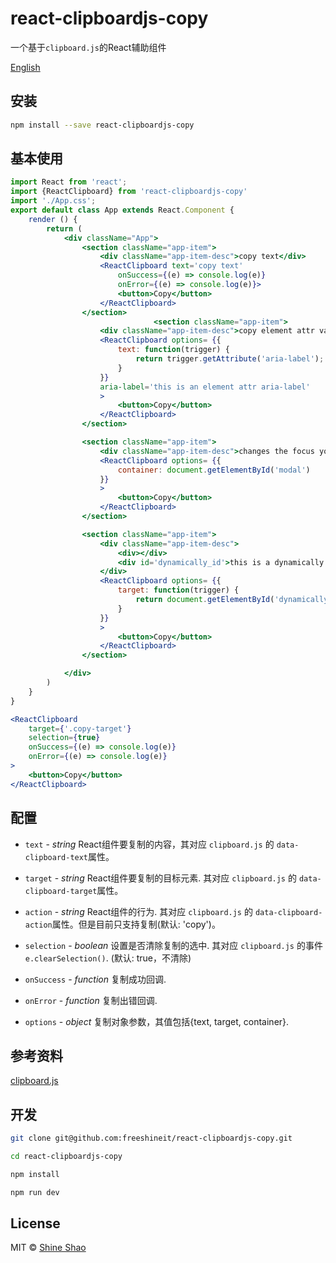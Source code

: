 # react-clipboardjs-copy

一个基于`clipboard.js`的React辅助组件

[English](./README.md)


## 安装

```sh
npm install --save react-clipboardjs-copy
```

## 基本使用

```jsx
import React from 'react';
import {ReactClipboard} from 'react-clipboardjs-copy'
import './App.css';
export default class App extends React.Component {
    render () {
        return (
            <div className="App">
                <section className="app-item">
                    <div className="app-item-desc">copy text</div>
                    <ReactClipboard text='copy text'
                        onSuccess={(e) => console.log(e)}
                        onError={(e) => console.log(e)}>
                        <button>Copy</button>
                    </ReactClipboard>
                </section>
                                <section className="app-item">
                    <div className="app-item-desc">copy element attr value: aria-label='this is an element attr aria-label'</div>
                    <ReactClipboard options= {{
                        text: function(trigger) {
                            return trigger.getAttribute('aria-label');
                        }
                    }}
                    aria-label='this is an element attr aria-label'
                    >
                        <button>Copy</button>
                    </ReactClipboard>
                </section>

                <section className="app-item">
                    <div className="app-item-desc">changes the focus you'll want to set the focused element as the container value</div>
                    <ReactClipboard options= {{
                        container: document.getElementById('modal')
                    }}
                    >
                        <button>Copy</button>
                    </ReactClipboard>
                </section>

                <section className="app-item">
                    <div className="app-item-desc">
                        <div></div>
                        <div id='dynamically_id'>this is a dynamically target element, click copy button</div>
                    </div>
                    <ReactClipboard options= {{
                        target: function(trigger) {
                            return document.getElementById('dynamically_id');
                        }
                    }}
                    >
                        <button>Copy</button>
                    </ReactClipboard>
                </section>

            </div>
        )
    }
}
```

```jsx
<ReactClipboard
    target={'.copy-target'}
    selection={true}
    onSuccess={(e) => console.log(e)}
    onError={(e) => console.log(e)}
>
    <button>Copy</button>
</ReactClipboard>
```

## 配置

+   `text` - *string* React组件要复制的内容，其对应 `clipboard.js` 的 `data-clipboard-text`属性。

+   `target` - *string* React组件要复制的目标元素. 其对应 `clipboard.js` 的 `data-clipboard-target`属性。

+   `action` - *string*  React组件的行为. 其对应 `clipboard.js` 的 `data-clipboard-action`属性。但是目前只支持复制(默认: 'copy')。

+   `selection` - *boolean*  设置是否清除复制的选中. 其对应 `clipboard.js` 的事件 `e.clearSelection()`. (默认: true，不清除)

+   `onSuccess` - *function* 复制成功回调.

+   `onError` - *function* 复制出错回调.

+   `options` - *object* 复制对象参数，其值包括{text, target, container}.


## 参考资料

[clipboard.js](https://clipboardjs.com/)


## 开发

```sh
git clone git@github.com:freeshineit/react-clipboardjs-copy.git

cd react-clipboardjs-copy

npm install

npm run dev
```

## License

MIT © [Shine Shao](https://github.com/freeshineit)
